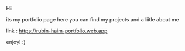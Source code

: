 
Hii

its my portfolio page
here you can find my projects and a liitle about me

link : https://rubin-haim-portfolio.web.app

enjoy! :)